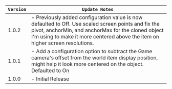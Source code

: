 | `Version` | `Update Notes`                                                                                                                                                                                                                             |
|-----------|--------------------------------------------------------------------------------------------------------------------------------------------------------------------------------------------------------------------------------------------|
| 1.0.2     | - Previously added configuration value is now defaulted to Off. Use scaled screen points and fix the pivot, anchorMin, and anchorMax for the cloned object I'm using to make it more centered above the item on higher screen resolutions. |
| 1.0.1     | - Add a configuration option to subtract the Game camera's offset from the world item display position, might help it look more centered on the object. Defaulted to On                                                                    |
| 1.0.0     | - Initial Release                                                                                                                                                                                                                          |